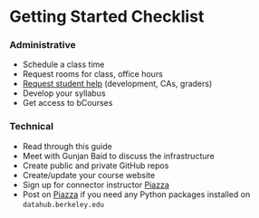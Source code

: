 # Getting Started Checklist

### Administrative

* Schedule a class time
* Request rooms for class, office hours
* [Request student help](/connector/instructor/student-help.md) \(development, CAs, graders\)
* Develop your syllabus
* Get access to bCourses

### Technical

* Read through this guide
* Meet with Gunjan Baid to discuss the infrastructure
* Create public and private GitHub repos
* Create/update your course website
* Sign up for connector instructor [Piazza](https://piazza.com/berkeley/other/cs97) 
* Post on [Piazza](https://piazza.com/berkeley/other/cs97) if you need any Python packages installed on `datahub.berkeley.edu`



